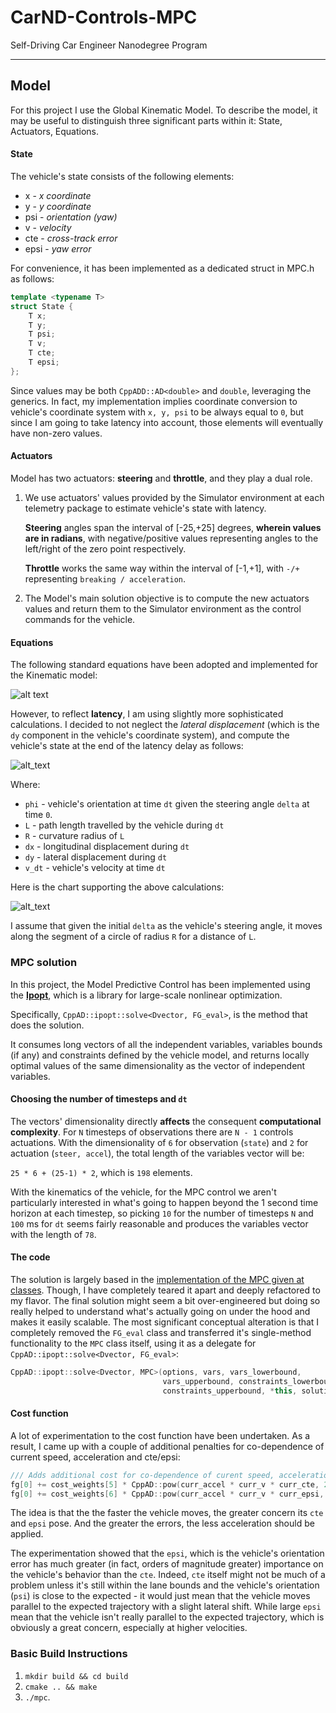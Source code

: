 [//]: # (Image References)
[formulae]: ./data/kinematic_equations_small.png
[latencyFormulae]: ./data/latency_equations_small.png
[latencyChart]: ./data/chart.png

# CarND-Controls-MPC
Self-Driving Car Engineer Nanodegree Program

---

## Model

For this project I use the Global Kinematic Model. To describe the model, it may be useful to
distinguish three significant parts within it: State, Actuators, Equations.

#### State

The vehicle's state consists of the following elements:

* x - *x coordinate*
* y - *y coordinate*
* psi - *orientation (yaw)*
* v - *velocity*
* cte - *cross-track error*
* epsi - *yaw error*

For convenience, it has been implemented as a dedicated struct in MPC.h as follows: 

```cpp
template <typename T>
struct State {
    T x;
    T y;
    T psi;
    T v;
    T cte;
    T epsi;
};
```
Since values may be both `CppADD::AD<double>` and `double`, leveraging the generics.
In fact, my implementation implies coordinate conversion to vehicle's coordinate system
with `x, y, psi` to be always equal to `0`, but since I am going to take latency into
account, those elements will eventually have non-zero values.

#### Actuators

Model has two actuators: **steering** and **throttle**, and they play a dual role.
 
1. We use actuators' values provided by the Simulator environment at each telemetry package to 
estimate vehicle's state with latency.

    **Steering** angles span the interval of [-25,+25] degrees, **wherein values are in radians**, 
    with negative/positive values representing angles to the left/right of the zero point respectively.

    **Throttle** works the same way within the interval of [-1,+1], with `-/+` representing `breaking /
     acceleration`.

2. The Model's main solution objective is to compute the new actuators values and return them to the 
Simulator environment as the control commands for the vehicle.

#### Equations

The following standard equations have been adopted and implemented for the Kinematic model:

![alt text][formulae]

However, to reflect **latency**, I am using slightly more sophisticated calculations.
I decided to not neglect the *lateral displacement* (which is the `dy` component in the vehicle's
coordinate system), and compute the vehicle's state at the end of the latency delay as follows:

![alt_text][latencyFormulae]

Where:

* `phi` - vehicle's orientation at time `dt` given the steering angle `delta` at time `0`.
* `L` - path length travelled by the vehicle during `dt`
* `R` - curvature radius of `L`
* `dx` - longitudinal displacement during `dt`
* `dy` - lateral displacement during `dt`
* `v_dt` - vehicle's velocity at time `dt`

Here is the chart supporting the above calculations:

![alt_text][latencyChart]

I assume that given the initial `delta` as the vehicle's steering angle, it moves along the segment of a 
circle of radius `R` for a distance of `L`.

### MPC solution

In this project, the Model Predictive Control has been implemented using the 
[**Ipopt**](http://projects.coin-or.org/Ipopt), which is  a library for 
large-scale nonlinear optimization.

Specifically, `CppAD::ipopt::solve<Dvector, FG_eval>`, is the method that does the solution.

It consumes long vectors of all the independent variables, variables bounds (if any) and constraints 
defined by the vehicle model, and returns locally optimal values of the same dimensionality as the vector
of independent variables.

#### Choosing the number of timesteps and `dt`
The vectors' dimensionality directly **affects** the consequent **computational complexity**. 
For `N` timesteps of observations there are `N - 1` controls actuations. With the dimensionality of `6` for
observation (`state`) and `2` for actuation (`steer, accel`), the total length of the variables vector
will be:
 
 `25 * 6 + (25-1) * 2`, which is `198` elements.
 
With the kinematics of the vehicle, for the MPC control we aren't particularly interested in what's going 
to happen beyond the 1 second time horizon at each timestep, so picking `10` for the number of 
timesteps `N` and `100` ms for `dt` seems fairly reasonable and produces the variables vector with the 
length of `78`.

#### The code

The solution is largely based in the 
[implementation of the MPC given at classes](https://github.com/udacity/CarND-MPC-Quizzes/blob/master/mpc_to_line/solution/MPC.cpp).
Though, I have completely teared it apart and deeply refactored to my flavor. The final solution might 
seem a bit over-engineered but doing so really helped to understand what's actually going on under the
hood and makes it easily scalable. The most significant conceptual alteration is that I completely removed 
the `FG_eval` class and transferred it's single-method  functionality to the `MPC` class itself, using it 
as a delegate for `CppAD::ipopt::solve<Dvector, FG_eval>`:

```cpp
CppAD::ipopt::solve<Dvector, MPC>(options, vars, vars_lowerbound,
                                  vars_upperbound, constraints_lowerbound,
                                  constraints_upperbound, *this, solution);
```

#### Cost function

A lot of experimentation to the cost function have been undertaken. As a result, I came up with a couple of 
additional penalties for co-dependence of current speed, acceleration and cte/epsi:

```cpp
/// Adds additional cost for co-dependence of curent speed, acceleration and cte/epsi
fg[0] += cost_weights[5] * CppAD::pow(curr_accel * curr_v * curr_cte, 2);
fg[0] += cost_weights[6] * CppAD::pow(curr_accel * curr_v * curr_epsi, 2);
```

The idea is that the the faster the vehicle moves, the greater concern its `cte` and `epsi` pose. And the
greater the errors, the less acceleration should be applied.

The experimentation showed that the `epsi`, which is the vehicle's orientation error has much greater 
(in fact, orders of magnitude greater) importance on the vehicle's behavior than the `cte`. 
Indeed, `cte` itself might not be much of a problem unless it's still within the lane bounds and the 
vehicle's orientation (`psi`) is close to the expected - it would just mean that the vehicle moves 
parallel to the expected trajectory with a slight lateral shift. While large `epsi` mean that the vehicle 
isn't really parallel to the expected trajectory, which is obviously a great concern, especially at 
higher velocities.

### Basic Build Instructions

1. `mkdir build && cd build`
2. `cmake .. && make`
3. `./mpc`.
